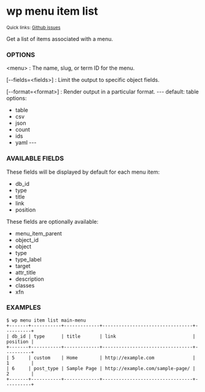 # wp menu item list

<small>Quick links: <a href="https://github.com/wp-cli/wp-cli/issues?q=is%3Aopen+label%3Acommand%3Amenu-item-list+sort%3Aupdated-desc">Github issues</a></small>

Get a list of items associated with a menu.

### OPTIONS

&lt;menu&gt;
: The name, slug, or term ID for the menu.

[\--fields=&lt;fields&gt;]
: Limit the output to specific object fields.

[\--format=&lt;format&gt;]
: Render output in a particular format.
\---
default: table
options:
  - table
  - csv
  - json
  - count
  - ids
  - yaml
\---

### AVAILABLE FIELDS

These fields will be displayed by default for each menu item:

* db_id
* type
* title
* link
* position

These fields are optionally available:

* menu_item_parent
* object_id
* object
* type
* type_label
* target
* attr_title
* description
* classes
* xfn

### EXAMPLES

    $ wp menu item list main-menu
    +-------+-----------+-------------+---------------------------------+----------+
    | db_id | type      | title       | link                            | position |
    +-------+-----------+-------------+---------------------------------+----------+
    | 5     | custom    | Home        | http://example.com              | 1        |
    | 6     | post_type | Sample Page | http://example.com/sample-page/ | 2        |
    +-------+-----------+-------------+---------------------------------+----------+



